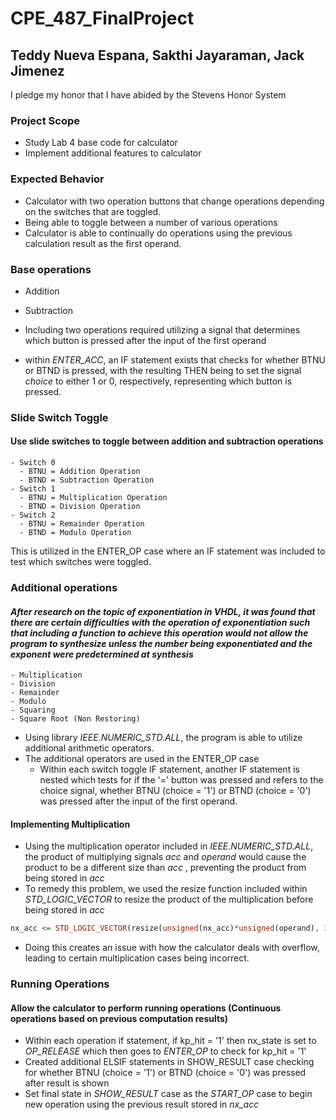 # CPE_487_FinalProject

## Teddy Nueva Espana, Sakthi Jayaraman, Jack Jimenez

I pledge my honor that I have abided by the Stevens Honor System

### Project Scope

- Study Lab 4 base code for calculator
- Implement additional features to calculator

### Expected Behavior

- Calculator with two operation buttons that change operations depending on the switches that are toggled.
- Being able to toggle between a number of various operations
- Calculator is able to continually do operations using the previous calculation result as the first operand.

### Base operations

- Addition
- Subtraction

- Including two operations required utilizing a signal that determines which button is pressed after the input of the first operand
- within _ENTER_ACC_, an IF statement exists that checks for whether BTNU or BTND is pressed, with the resulting THEN being to set the signal _choice_ to either 1 or 0, respectively, representing which button is pressed.

### Slide Switch Toggle

#### Use slide switches to toggle between addition and subtraction operations

    - Switch 0
      - BTNU = Addition Operation
      - BTND = Subtraction Operation
    - Switch 1
      - BTNU = Multiplication Operation
      - BTND = Division Operation
    - Switch 2
      - BTNU = Remainder Operation
      - BTND = Modulo Operation 

This is utilized in the ENTER_OP case where an IF statement was included to test which switches were toggled.

### Additional operations

#### _After research on the topic of exponentiation in VHDL, it was found that there are certain difficulties with the operation of exponentiation such that including a function to achieve this operation would not allow the program to synthesize unless the number being exponentiated and the exponent were predetermined at synthesis_

    - Multiplication
    - Division
    - Remainder
    - Modulo
    - Squaring
    - Square Root (Non Restoring)

- Using library _IEEE.NUMERIC_STD.ALL_, the program is able to utilize additional arithmetic operators.
- The additional operators are used in the ENTER_OP case
  - Within each switch toggle IF statement, another IF statement is nested which tests for if the '=' button was pressed and refers to the choice signal, whether BTNU (choice = '1') or BTND (choice = '0') was pressed after the input of the first operand.

#### Implementing Multiplication

- Using the multiplication operator included in _IEEE.NUMERIC_STD.ALL_, the product of multiplying signals _acc_ and _operand_ would cause the product to be a different size than _acc_ , preventing the product from being stored in _acc_
- To remedy this problem, we used the resize function included within _STD_LOGIC_VECTOR_ to resize the product of the multiplication before being stored in _acc_
  
```vhdl
nx_acc <= STD_LOGIC_VECTOR(resize(unsigned(nx_acc)*unsigned(operand), 32));
```

- Doing this creates an issue with how the calculator deals with overflow, leading to certain multiplication cases being incorrect.

### Running Operations

#### Allow the calculator to perform running operations (Continuous operations based on previous computation results)

- Within each operation if statement, if kp_hit = '1' then nx_state is set to _OP_RELEASE_ which then goes to _ENTER_OP_ to check for kp_hit = '1'
- Created additional ELSIF statements in SHOW_RESULT case checking for whether BTNU (choice = '1') or BTND (choice = '0') was pressed after result is shown
- Set final state in _SHOW_RESULT_ case as the _START_OP_ case to begin new operation using the previous result stored in _nx_acc_